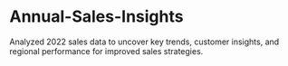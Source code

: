 # Annual-Sales-Insights
Analyzed 2022 sales data to uncover key trends, customer insights, and regional performance for improved sales strategies.
